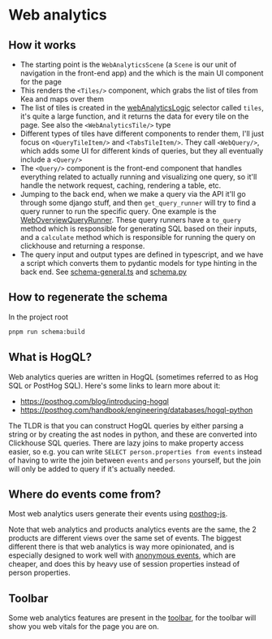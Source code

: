 # Web analytics

## How it works

* The starting point is the `WebAnalyticsScene` (a `Scene` is our unit of navigation in the front-end app) and the [<WebAnalyticsDashboard/>](./WebAnalyticsDashboard.tsx) which is the main UI component for the page
* This renders the `<Tiles/>` component, which grabs the list of tiles from Kea and maps over them
* The list of tiles is created in the [webAnalyticsLogic](./webAnalyticsLogic.tsx) selector called `tiles`, it's quite a large function, and it returns the data for every tile on the page. See also the `<WebAnalyticsTile/>` type
* Different types of tiles have different components to render them, I'll just focus on `<QueryTileItem/>` and `<TabsTileItem/>`. They call `<WebQuery/>`, which adds some UI for different kinds of queries, but they all eventually include a `<Query/>`
* The `<Query/>` component is the front-end component that handles everything related to actually running and visualizing one query, so it'll handle the network request, caching, rendering a table, etc.
* Jumping to the back end, when we make a query via the API it'll go through some django stuff, and then `get_query_runner` will try to find a query runner to run the specific query. One example is the [WebOverviewQueryRunner](../../../../posthog/hogql_queries/web_analytics/web_overview.py). These query runners have a `to_query` method which is responsible for generating SQL based on their inputs, and a `calculate` method which is responsible for running the query on clickhouse and returning a response.
* The query input and output types are defined in typescript, and we have a script which converts them to pydantic models for type hinting in the back end. See [schema-general.ts](../../queries/schema/schema-general.ts) and [schema.py](../../../../posthog/schema.py)

## How to regenerate the schema

In the project root
```bash
pnpm run schema:build
```

## What is HogQL?
Web analytics queries are written in HogQL (sometimes referred to as Hog SQL or PostHog SQL). Here's some links to learn more about it:
* https://posthog.com/blog/introducing-hogql
* https://posthog.com/handbook/engineering/databases/hogql-python

The TLDR is that you can construct HogQL queries by either parsing a string or by creating the ast nodes in python, and these are converted into Clickhouse SQL queries. There are lazy joins to make property access easier, so e.g. you can write `SELECT person.properties from events` instead of having to write the join between `events` and `persons` yourself, but the join will only be added to query if it's actually needed.

## Where do events come from?
Most web analytics users generate their events using [posthog-js](https://posthog.com/docs/libraries/js).

Note that web analytics and products analytics events are the same, the 2 products are different views over the same set of events. The biggest different there is that web analytics is way more opinionated, and is especially designed to work well with [anonymous events](https://posthog.com/events), which are cheaper, and does this by heavy use of session properties instead of person properties.

## Toolbar

Some web analytics features are present in the [toolbar](https://posthog.com/docs/toolbar), for the toolbar will show you web vitals for the page you are on.

